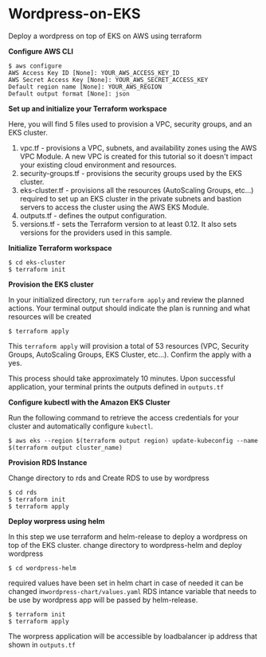 # Wordpress-on-EKS
Deploy a wordpress on top of EKS on AWS using terraform

**Configure AWS CLI**


```dotnetcli
$ aws configure
AWS Access Key ID [None]: YOUR_AWS_ACCESS_KEY_ID
AWS Secret Access Key [None]: YOUR_AWS_SECRET_ACCESS_KEY
Default region name [None]: YOUR_AWS_REGION
Default output format [None]: json
```

**Set up and initialize your Terraform workspace**

Here, you will find 5 files used to provision a VPC, security groups, and an EKS cluster.

1. vpc.tf - provisions a VPC, subnets, and availability zones using the AWS VPC Module. A new VPC is created for this tutorial so it doesn't impact your existing cloud environment and resources.
2. security-groups.tf - provisions the security groups used by the EKS cluster.
3. eks-cluster.tf - provisions all the resources (AutoScaling Groups, etc...) required to set up an EKS cluster in the private subnets and bastion servers to access the cluster using the AWS EKS Module.
4. outputs.tf - defines the output configuration.
5. versions.tf - sets the Terraform version to at least 0.12. It also sets versions for the providers used in this sample.

**Initialize Terraform workspace**

```
$ cd eks-cluster
$ terraform init
```

**Provision the EKS cluster**

In your initialized directory, run `terraform apply` and review the planned actions. Your terminal output should indicate the plan is running and what resources will be created

```
$ terraform apply
```

This `terraform apply` will provision a total of 53 resources (VPC, Security Groups, AutoScaling Groups, EKS Cluster, etc...). Confirm the apply with a yes.

This process should take approximately 10 minutes. Upon successful application, your terminal prints the outputs defined in `outputs.tf`

**Configure kubectl with the Amazon EKS Cluster**

Run the following command to retrieve the access credentials for your cluster and automatically configure `kubectl`.

```$ aws eks --region $(terraform output region) update-kubeconfig --name $(terraform output cluster_name)```


**Provision RDS Instance**

Change directory to rds and Create RDS to use by wordpress
```
$ cd rds
$ terraform init
$ terraform apply
```

**Deploy worpress using helm**

In this step we use terraform and helm-release to deploy a wordpress on top of the EKS cluster.
change directory to wordpress-helm and deploy wordpress
```
$ cd wordpress-helm
```

required values have been set in helm chart in case of needed it can be changed in`wordpress-chart/values.yaml`
RDS intance variable that needs to be use by wordpress app will be passed by helm-release.

```
$ terraform init
$ terraform apply
```
The worpress application will be accessible by loadbalancer ip address that shown in `outputs.tf`
